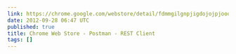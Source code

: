 ```yaml
---
link: https://chrome.google.com/webstore/detail/fdmmgilgnpjigdojojpjoooidkmcomcm
date: 2012-09-28 06:47 UTC
published: true
title: Chrome Web Store - Postman - REST Client
tags: []
---
```



